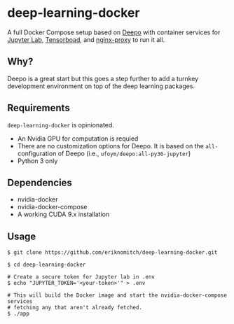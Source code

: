 # deep-learning-docker

A full Docker Compose setup based on [Deepo](https://github.com/ufoym/deepo) with container services for [Jupyter Lab](https://github.com/jupyterlab/jupyterlab), [Tensorboad](https://github.com/tensorflow/tensorboard), and [nginx-proxy](https://github.com/jwilder/nginx-proxy) to run it all.

## Why?

Deepo is a great start but this goes a step further to add a turnkey development environment on top of the deep learning packages.

## Requirements

`deep-learning-docker` is opinionated.

* An Nvidia GPU for computation is requied
* There are no customization options for Deepo. It is based on the `all-` configuration of Deepo (i.e., `ufoym/deepo:all-py36-jupyter`)
* Python 3 only

## Dependencies

* nvidia-docker
* nvidia-docker-compose
* A working CUDA 9.x installation

## Usage

```
$ git clone https://github.com/eriknomitch/deep-learning-docker.git

$ cd deep-learning-docker

# Create a secure token for Jupyter lab in .env
$ echo "JUPYTER_TOKEN='<your-token>'" > .env

# This will build the Docker image and start the nvidia-docker-compose services
# fetching any that aren't already fetched.
$ ./app

```
